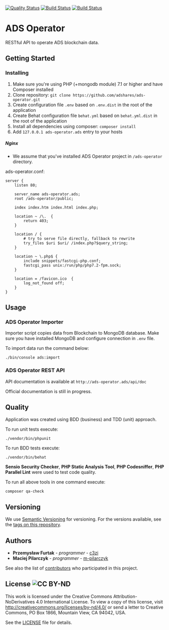 [![Quality Status](https://sonarcloud.io/api/project_badges/measure?project=adshares-ads-manager&metric=alert_status)](https://sonarcloud.io/dashboard?id=adshares-ads-manager)
[![Build Status](https://travis-ci.org/adshares/ads-operator.svg?branch=master)](https://travis-ci.org/adshares/ads-manager#master "Master")
[![Build Status](https://travis-ci.org/adshares/ads-operator.svg?branch=develop)](https://travis-ci.org/adshares/ads-manager#develop "Develop")

# ADS Operator
RESTful API to operate ADS blockchain data. 

## Getting Started

### Installing

1. Make sure you're using PHP (+mongodb module) 7.1 or higher and have Composer installed
1. Clone repository: `git clone https://github.com/adshares/ads-operator.git`
1. Create configuration file `.env` based on `.env.dist` in the root of the application
1. Create Behat configuration file `behat.yml` based on `behat.yml.dist` in the root of the application
1. Install all dependencies using composer: `composer install`
1. Add `127.0.0.1 ads-operator.ads` entry to your hosts

##### Nginx
* We assume that you've installed ADS Operator project in `/ads-operator` directory.

ads-operator.conf:
```
server {
	listen 80;

	server_name ads-operator.ads;
	root /ads-operator/public;

	index index.htm index.html index.php;

	location ~ /\.  {
		return 403;
	}

	location / {
		# try to serve file directly, fallback to rewrite
		try_files $uri $uri/ /index.php?$query_string;
	}

	location ~ \.php$ {
		include snippets/fastcgi-php.conf;
		fastcgi_pass unix:/run/php/php7.2-fpm.sock;
	}

	location = /favicon.ico  {
		log_not_found off;		
	}
}
``` 


## Usage

### ADS Operator Importer
Importer script copies data from Blockchain to MongoDB database. 
Make sure you have installed MongoDB and configure connection in `.env` file. 

To import data run the command below:

``` 
./bin/console ads:import 
```

### ADS Operator REST API

API documentation is available at `http://ads-operator.ads/api/doc`

Official documentation is still in progress.


## Quality
Application was created using BDD (business) and TDD (unit) approach. 

To run unit tests execute:
```
./vendor/bin/phpunit
```

To run BDD tests execute:
```
./vendor/bin/behat
```
**Sensio Security Checker**, **PHP Static Analysis Tool**, **PHP Codesniffer**, **PHP Parallel Lint** were used to test code quality.

To run all above tools in one command execute:
```
composer qa-check
```


## Versioning

We use [Semantic Versioning](https://semver.org/spec/v2.0.0.html) for versioning. For the versions available, see the 
[tags on this repository](https://github.com/adshares/ads-tools/tags).


## Authors

* **Przemysław Furtak** - _programmer_ - [c3zi](https://github.com/c3zi)
* **Maciej Pilarczyk** - _programmer_ - [m-pilarczyk](https://github.com/m-pilarczyk)

See also the list of [contributors](https://github.com/adshares/ads-operator/graphs/contributors) who participated in this 
project.


## License ![CC BY-ND](https://mirrors.creativecommons.org/presskit/buttons/80x15/svg/by-nd.svg "CC BY-ND 4.0")

This work is licensed under the Creative Commons Attribution-NoDerivatives 4.0 International License. To view a copy of 
this license, visit http://creativecommons.org/licenses/by-nd/4.0/ or send a letter to Creative Commons, PO Box 1866, 
Mountain View, CA 94042, USA.
 
See the [LICENSE](LICENSE) file for details.
